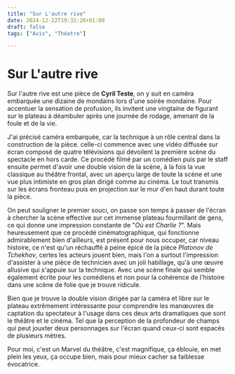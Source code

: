 ```yaml
---
title: "Sur L'autre rive"
date: 2024-12-22T19:32:28+01:00
draft: false
tags: ["Avis", "Théatre"]

---
```

# Sur L'autre rive

Sur l'autre rive est une pièce de **Cyril Teste**, on y suit en caméra embarquée une dizaine de mondains lors d'une soirée mondaine. Pour accentuer la sensation de profusion, ils invitent une vingtaine de figurant sur le plateau à déambuler après une journée de rodage, amenant de la foule et de la vie.

J'ai précisé caméra embarquée, car la technique à un rôle central dans la construction de la pièce. celle-ci commence avec une vidéo diffusée sur écran composé de quatre télévisions qui dévoilent la première scène du spectacle en hors carde. Ce procédé filmé par un comédien puis par le staff ensuite permet d'avoir une double vision de la scène, à la fois la vue classique au théâtre frontal, avec un aperçu large de toute la scène et une vue plus intimiste en gros plan dirigé comme au cinéma. Le tout transmis sur les écrans fronteau puis en projection sur le mur d'en haut durant toute la pièce.

On peut souligner le premier souci, on passe son temps à passer de l'écran à chercher la scène effective sur cet immense plateau fourmillant de gens, ce qui donne une impression constante de "*Où est Charlie ?*". Mais heureusement que ce procédé cinématographique, qui fonctionne admirablement bien d'ailleurs, est présent pour nous occuper, car niveau histoire, ce n'est qu'un réchauffé à peine épicé de la pièce *Platonov de Tchekhov*, certes les acteurs jouent bien, mais l'on a surtout l'impression d'assister à une pièce de technicien avec un joli habillage, qu'à une œuvre allusive qui s'appuie sur la technique. Avec une scène finale qui semble également écrite pour les comédiens et non pour la cohérence de l'histoire dans une scène de folie que je trouve ridicule.

Bien que je trouve la double vision dirigée par la caméra et libre sur le plateau extrêmement intéressante pour comprendre les manœuvres de captation du spectateur à l'usage dans ces deux arts dramatiques que sont le théâtre et le cinéma. Tel que la perception de la profondeur de champs qui peut jouxter deux personnages sur l'écran quand ceux-ci sont espacés de plusieurs mètres.

Pour moi, c'est un Marvel du théâtre, c'est magnifique, ça éblouie, en met plein les yeux, ça occupe bien, mais pour mieux cacher  sa faiblesse évocatrice.